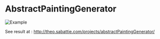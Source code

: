 # AbstractPaintingGenerator

![Example](https://image.prntscr.com/image/u_rgHDAMSZC9zT5qHXCGkA.png)

See result at :
http://theo.sabattie.com/projects/abstractPaintingGenerator/
